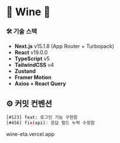 # 🍷 Wine 🍇

### 🛠️ 기술 스택

- **Next.js** v15.1.8 (App Router + Turbopack)
- **React** v19.0.0
- **TypeScript** v5
- **TailwindCSS** v4
- **Zustand**
- **Framer Motion**
- **Axios + React Query**

## ⚙️ 커밋 컨벤션

```bash
[#123] feat: 로그인 기능 구현함
[#456] fix(api): 응답 필드 누락 수정함
```

wine-eta.vercel.app
